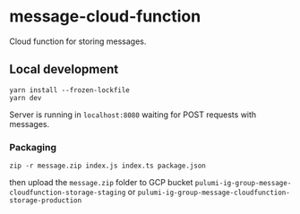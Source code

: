 # message-cloud-function

Cloud function for storing messages.

## Local development

``````
yarn install --frozen-lockfile
yarn dev
``````

Server is running in `localhost:8080` waiting for POST requests with messages.

### Packaging

``````
zip -r message.zip index.js index.ts package.json
``````

then upload the `message.zip` folder to GCP bucket `pulumi-ig-group-message-cloudfunction-storage-staging` or `pulumi-ig-group-message-cloudfunction-storage-production`
